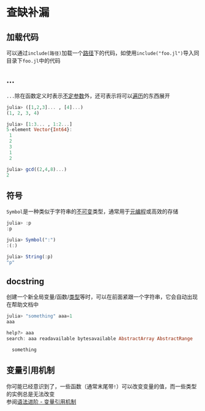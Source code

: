 # 查缺补漏
## 加载代码
可以通过`include(路径)`加载一个[路径](../knowledge/filesystem.md#路径)下的代码，如使用`include("foo.jl")`导入同目录下`foo.jl`中的代码

## ...
`...`除在函数定义时表示[不定参数](function.md#不定参数)外，还可表示将可以[遍历](../advanced/iterate.md)的东西展开
```jl
julia> ([1,2,3]... , [4]...)
(1, 2, 3, 4)

julia> [1:3... , 1:2...]
5-element Vector{Int64}:
 1
 2
 3
 1
 2

julia> gcd((2,4,8)...)
2
```

## 符号
`Symbol`是一种类似于字符串的[不可变](../advanced/struct.md)类型，通常用于[元编程](../advanced/macro.md)或高效的存储
```jl
julia> :p
:p

julia> Symbol(":")
:(:)

julia> String(:p)
"p"
```

## docstring
创建一个新全局变量/函数/[类型](../advanced/typesystem.md)等时，可以在前面紧跟一个字符串，它会自动出现在帮助文档中
```jl
julia> "something" aaa=1
aaa

help?> aaa
search: aaa readavailable bytesavailable AbstractArray AbstractRange

  something
```

## 变量引用机制
你可能已经意识到了，一些函数（通常末尾带`!`）可以改变变量的值，而一些类型的实例总是无法改变\
参阅[语法进阶 - 变量引用机制](../advanced/varref.md)
